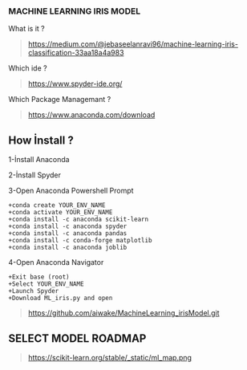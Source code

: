 ### MACHINE LEARNING IRIS MODEL

What is it ?
> https://medium.com/@jebaseelanravi96/machine-learning-iris-classification-33aa18a4a983

Which ide ?
> https://www.spyder-ide.org/

Which Package Managemant ?
> https://www.anaconda.com/download

## How İnstall ?
1-İnstall Anaconda

2-İnstall Spyder

3-Open Anaconda Powershell Prompt

    +conda create YOUR_ENV_NAME
    +conda activate YOUR_ENV_NAME
    +conda install -c anaconda scikit-learn
    +conda install -c anaconda spyder
    +conda install -c anaconda pandas
    +conda install -c conda-forge matplotlib
    +conda install -c anaconda joblib
4-Open Anaconda Navigator

    +Exit base (root)
    +Select YOUR_ENV_NAME
    +Launch Spyder
    +Download ML_iris.py and open 
    
  > https://github.com/aiwake/MachineLearning_irisModel.git

## SELECT MODEL ROADMAP

> https://scikit-learn.org/stable/_static/ml_map.png



